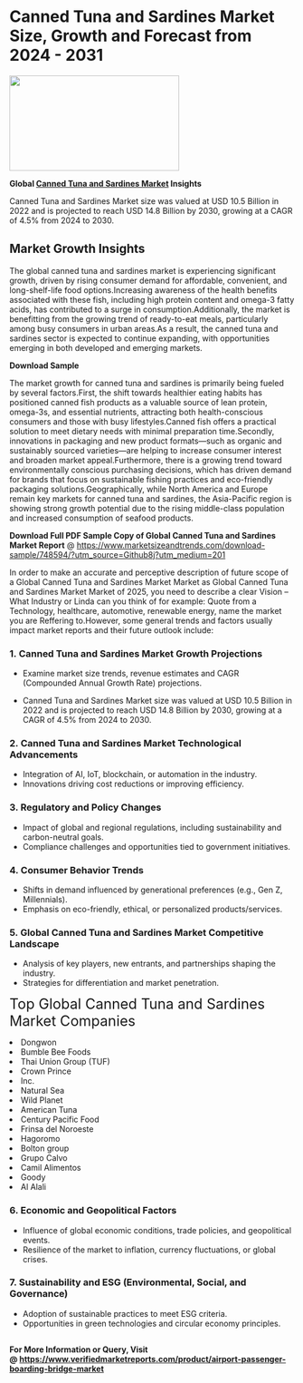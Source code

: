 <H1>Canned Tuna and Sardines Market Size, Growth and Forecast from 2024 - 2031</H1><img class="aligncenter size-medium wp-image-584254" src="https://thirdeyenews.in/wp-content/uploads/2024/09/Global-Market-Research-300x168.jpeg" alt="" width="300" height="168" /><p><strong>Global&nbsp;<a href="https://www.marketsizeandtrends.com/download-sample/748594/?utm_source=Github8j?utm_medium=201">Canned Tuna and Sardines Market</a> Insights</strong></p><p>Canned Tuna and Sardines Market size was valued at USD 10.5 Billion in 2022 and is projected to reach USD 14.8 Billion by 2030, growing at a CAGR of 4.5% from 2024 to 2030.</p><p><h2>Market Growth Insights</h2> <p>The global canned tuna and sardines market is experiencing significant growth, driven by rising consumer demand for affordable, convenient, and long-shelf-life food options.Increasing awareness of the health benefits associated with these fish, including high protein content and omega-3 fatty acids, has contributed to a surge in consumption.Additionally, the market is benefitting from the growing trend of ready-to-eat meals, particularly among busy consumers in urban areas.As a result, the canned tuna and sardines sector is expected to continue expanding, with opportunities emerging in both developed and emerging markets.</p> <p><strong>Download Sample</strong></p> <p>The market growth for canned tuna and sardines is primarily being fueled by several factors.First, the shift towards healthier eating habits has positioned canned fish products as a valuable source of lean protein, omega-3s, and essential nutrients, attracting both health-conscious consumers and those with busy lifestyles.Canned fish offers a practical solution to meet dietary needs with minimal preparation time.Secondly, innovations in packaging and new product formats—such as organic and sustainably sourced varieties—are helping to increase consumer interest and broaden market appeal.Furthermore, there is a growing trend toward environmentally conscious purchasing decisions, which has driven demand for brands that focus on sustainable fishing practices and eco-friendly packaging solutions.Geographically, while North America and Europe remain key markets for canned tuna and sardines, the Asia-Pacific region is showing strong growth potential due to the rising middle-class population and increased consumption of seafood products.<p><span class=""><strong>Download Full PDF Sample Copy of Global Canned Tuna and Sardines Market Report</strong> @ <a href="https://www.marketsizeandtrends.com/download-sample/748594/?utm_source=Github8j?utm_medium=201" target="_blank">https://www.marketsizeandtrends.com/download-sample/748594/?utm_source=Github8j?utm_medium=201</a></span></p><p>In order to make an accurate and perceptive description of future scope of a Global&nbsp;Canned Tuna and Sardines Market Market as Global&nbsp;Canned Tuna and Sardines Market Market of 2025, you need to describe a clear Vision &ndash; What Industry or Linda can you think of for example: Quote from a Technology, healthcare, automotive, renewable energy, name the market you are Reffering to.However, some general trends and factors usually impact market reports and their future outlook include:</p><h3>1.&nbsp;<strong>Canned Tuna and Sardines Market Growth Projections</strong></h3><ul><li>Examine market size trends, revenue estimates and CAGR (Compounded Annual Growth Rate) projections.</li><li><p>Canned Tuna and Sardines Market size was valued at USD 10.5 Billion in 2022 and is projected to reach USD 14.8 Billion by 2030, growing at a CAGR of 4.5% from 2024 to 2030.</p></li></ul><h3>2.&nbsp;<strong>Canned Tuna and Sardines Market Technological Advancements</strong></h3><ul><li>Integration of AI, IoT, blockchain, or automation in the industry.</li><li>Innovations driving cost reductions or improving efficiency.</li></ul><h3>3.&nbsp;<strong>Regulatory and Policy Changes</strong></h3><ul><li>Impact of global and regional regulations, including sustainability and carbon-neutral goals.</li><li>Compliance challenges and opportunities tied to government initiatives.</li></ul><h3>4.&nbsp;<strong>Consumer Behavior Trends</strong></h3><ul><li>Shifts in demand influenced by generational preferences (e.g., Gen Z, Millennials).</li><li>Emphasis on eco-friendly, ethical, or personalized products/services.</li></ul><h3>5.&nbsp;<strong>Global Canned Tuna and Sardines Market Competitive Landscape</strong></h3><ul><li>Analysis of key players, new entrants, and partnerships shaping the industry.</li><li>Strategies for differentiation and market penetration.</li></ul><p data-pm-slice="1 1 []"><span style="color: inherit; font-family: inherit; font-size: 25px;">Top Global Canned Tuna and Sardines Market Companies</span></p><div class="" data-test-id=""><p><li>Dongwon</li><li> Bumble Bee Foods</li><li> Thai Union Group (TUF)</li><li> Crown Prince</li><li> Inc.</li><li> Natural Sea</li><li> Wild Planet</li><li> American Tuna</li><li> Century Pacific Food</li><li> Frinsa del Noroeste</li><li> Hagoromo</li><li> Bolton group</li><li> Grupo Calvo</li><li> Camil Alimentos</li><li> Goody</li><li> Al Alali</li></p></div><h3>6.&nbsp;<strong>Economic and Geopolitical Factors</strong></h3><ul><li>Influence of global economic conditions, trade policies, and geopolitical events.</li><li>Resilience of the market to inflation, currency fluctuations, or global crises.</li></ul><h3>7.&nbsp;<strong>Sustainability and ESG (Environmental, Social, and Governance)</strong></h3><ul><li>Adoption of sustainable practices to meet ESG criteria.</li><li>Opportunities in green technologies and circular economy principles.</li></ul><h2><strong style="font-size: 14px;">For More Information or Query, Visit @&nbsp;</strong><a style="background-color: #ffffff; font-size: 14px;" href="https://www.marketsizeandtrends.com/report/canned-tuna-and-sardines-market/" target="_blank">https://www.verifiedmarketreports.com/product/airport-passenger-boarding-bridge-market</a></h2>